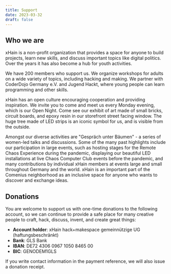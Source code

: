 ```yaml
---
title: Support
date: 2023-03-32
draft: false
---
```


## Who we are

xHain is a non-profit organization that provides a space for anyone to build projects, learn new skills, and discuss important topics like digital politics. Over the years it has also become a hub for youth activities.

We have 200 members who support us. We organize workshops for adults on a wide variety of topics, including hacking and making. We partner with CoderDojo Germany e.V. and Jugend Hackt, where young people can learn programming and other skills.

xHain has an open culture encouraging cooperation and providing inspiration. We invite you to come and meet us every Monday evening, which is our Open Night. Come see our exhibit of art made of small bricks, circuit boards, and epoxy resin in our storefront street facing window. The huge tree made of LED strips is an iconic symbol for us, and is visible from the outside.

Amongst our diverse activities are "Gespräch unter Bäumen" - a series of women-led talks and discussions. Some of the many past highlights include our participation in large events, such as hosting stages for the Remote Chaos Experience during the pandemic, displaying our beautiful LED installations at live Chaos Computer Club events before the pandemic, and many contributions by individual xHain members at events large and small throughout Germany and the world. xHain is an important part of the Comenius neighborhood as an inclusive space for anyone who wants to discover and exchange ideas.

## Donations
You are welcome to support us with one-time donations to the following account, so we can continue to provide a safe place for many creative people to craft, hack, discuss, invent, and create great things:

- **Account holder**: xHain hack+makespace gemeinnützige UG (haftungsbeschränkt)
- **Bank**: GLS Bank
- **IBAN**: DE72 4306 0967 1050 8465 00
- **BIC**: GENODEM1GLS

If you write contact information in the payment reference, we will also issue a donation receipt.
